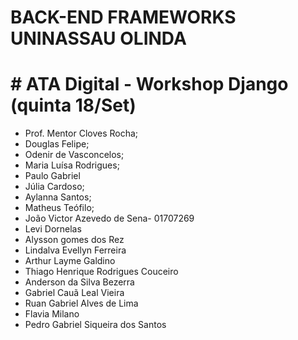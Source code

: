 # BACK-END FRAMEWORKS UNINASSAU OLINDA

# # ATA Digital - Workshop Django (quinta 18/Set)
- Prof. Mentor Cloves Rocha;
- Douglas Felipe;
- Odenir de Vasconcelos;
- Maria Luísa Rodrigues;
- Paulo Gabriel 
- Júlia Cardoso;
- Aylanna Santos;
- Matheus Teófilo;
- João Victor Azevedo de Sena- 01707269
- Levi Dornelas
- Alysson gomes dos Rez
- Lindalva Evellyn Ferreira
- Arthur Layme Galdino
- Thiago Henrique Rodrigues Couceiro
- Anderson da Silva Bezerra
- Gabriel Cauã Leal Vieira
- Ruan Gabriel Alves de Lima
- Flavia Milano
- Pedro Gabriel Siqueira dos Santos

